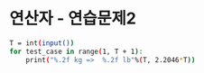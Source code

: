 # 연산자 - 연습문제2
``` bash
T = int(input())
for test_case in range(1, T + 1):
    print("%.2f kg =>  %.2f lb"%(T, 2.2046*T))
```
